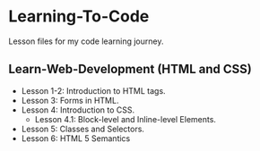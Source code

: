 # Learning-To-Code
Lesson files for my code learning journey.

## Learn-Web-Development (HTML and CSS)
- Lesson 1-2:  Introduction to HTML tags.
- Lesson 3: Forms in HTML.
- Lesson 4: Introduction to CSS.
	- Lesson 4.1: Block-level and Inline-level Elements.
- Lesson 5: Classes and Selectors.
- Lesson 6: HTML 5 Semantics
